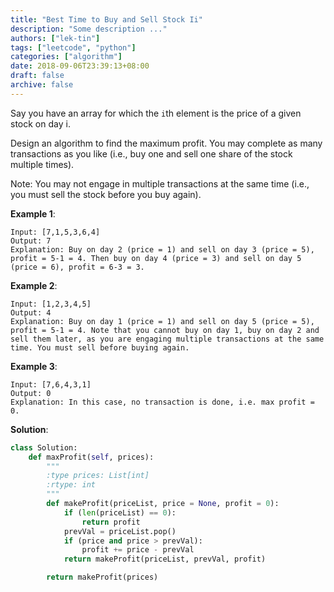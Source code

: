 ```yaml
---
title: "Best Time to Buy and Sell Stock Ii"
description: "Some description ..."
authors: ["lek-tin"]
tags: ["leetcode", "python"]
categories: ["algorithm"]
date: 2018-09-06T23:39:13+08:00
draft: false
archive: false
---
```

Say you have an array for which the `i`th element is the price of a given stock on day i.

Design an algorithm to find the maximum profit. You may complete as many transactions as you like (i.e., buy one and sell one share of the stock multiple times).

Note: You may not engage in multiple transactions at the same time (i.e., you must sell the stock before you buy again).

**Example 1**:
```
Input: [7,1,5,3,6,4]
Output: 7
Explanation: Buy on day 2 (price = 1) and sell on day 3 (price = 5), profit = 5-1 = 4. Then buy on day 4 (price = 3) and sell on day 5 (price = 6), profit = 6-3 = 3.
```
**Example 2**:
```
Input: [1,2,3,4,5]
Output: 4
Explanation: Buy on day 1 (price = 1) and sell on day 5 (price = 5), profit = 5-1 = 4. Note that you cannot buy on day 1, buy on day 2 and sell them later, as you are engaging multiple transactions at the same time. You must sell before buying again.
```
**Example 3**:
```
Input: [7,6,4,3,1]
Output: 0
Explanation: In this case, no transaction is done, i.e. max profit = 0.
```
**Solution**:
```python
class Solution:
    def maxProfit(self, prices):
        """
        :type prices: List[int]
        :rtype: int
        """
        def makeProfit(priceList, price = None, profit = 0):
            if (len(priceList) == 0):
                return profit
            prevVal = priceList.pop()
            if (price and price > prevVal):
                profit += price - prevVal
            return makeProfit(priceList, prevVal, profit)

        return makeProfit(prices)
```
